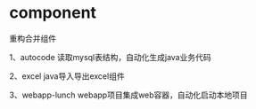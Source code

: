 # component
重构合并组件

1、autocode
读取mysql表结构，自动化生成java业务代码

2、excel
java导入导出excel组件

3、webapp-lunch
webapp项目集成web容器，自动化启动本地项目
